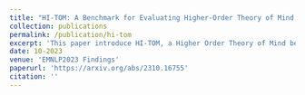 ```yaml
---
title: "HI-TOM: A Benchmark for Evaluating Higher-Order Theory of Mind Reasoning in Large Language Models"
collection: publications
permalink: /publication/hi-tom
excerpt: 'This paper introduce HI-TOM, a Higher Order Theory of Mind benchmark for LLMs. '
date: 10-2023
venue: 'EMNLP2023 Findings'
paperurl: 'https://arxiv.org/abs/2310.16755'
citation: ''
---
```

